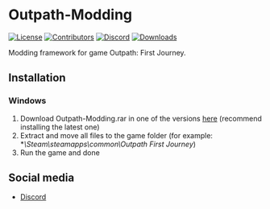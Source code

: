 # Outpath-Modding
[![License](https://img.shields.io/github/license/MrAfitol/Outpath-Modding?color=FF0400&style=for-the-badge)](https://github.com/MrAfitol/Outpath-Modding/blob/main/LICENSE)
[![Contributors](https://img.shields.io/github/contributors/MrAfitol/Outpath-Modding?style=for-the-badge)](https://github.com/MrAfitol/Outpath-Modding/graphs/contributors)
[![Discord](https://img.shields.io/discord/1104071704680083600?color=blue&label=Discord&logo=Discord&logoColor=white&style=for-the-badge)](https://discord.gg/XnjNVRz9XM)
[![Downloads](https://img.shields.io/github/downloads/MrAfitol/Outpath-Modding/total?style=for-the-badge)](https://github.com/MrAfitol/Outpath-Modding/releases)

Modding framework for game Outpath: First Journey.

## Installation

### Windows
1. Download Outpath-Modding.rar in one of the versions [here](https://github.com/MrAfitol/Outpath-Modding/releases) (recommend installing the latest one)
2. Extract and move all files to the game folder (for example: **\Steam\steamapps\common\Outpath First Journey*)
3. Run the game and done

## Social media
* [Discord](https://discord.gg/XnjNVRz9XM)
